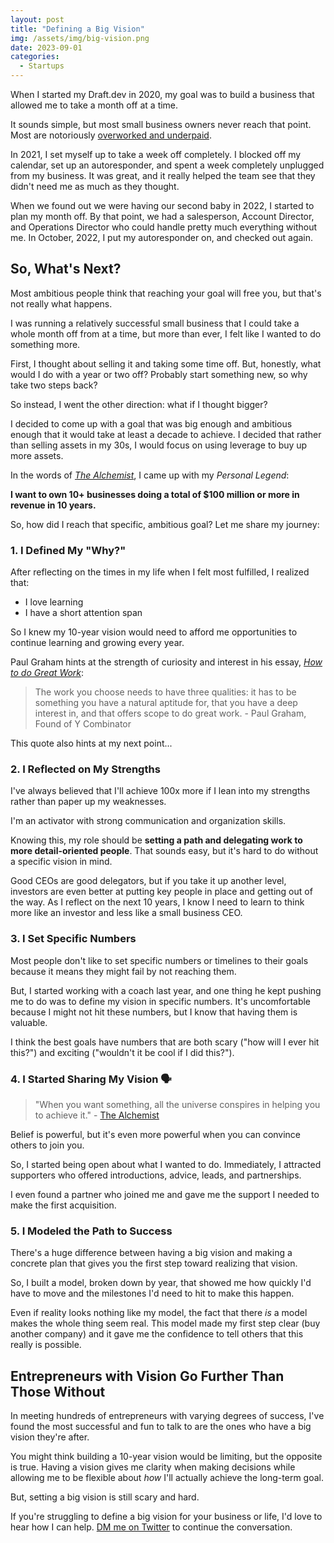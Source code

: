 ```yaml
---
layout: post
title: "Defining a Big Vision"
img: /assets/img/big-vision.png
date: 2023-09-01
categories:
  - Startups
---
```


When I started my Draft.dev in 2020, my goal was to build a business that allowed me to take a month off at a time.

It sounds simple, but most small business owners never reach that point. Most are notoriously [overworked and underpaid](https://www.karllhughes.com/posts/entrepreneur-salary).

In 2021, I set myself up to take a week off completely. I blocked off my calendar, set up an autoresponder, and spent a week completely unplugged from my business. It was great, and it really helped the team see that they didn't need me as much as they thought.

When we found out we were having our second baby in 2022, I started to plan my month off. By that point, we had a salesperson, Account Director, and Operations Director who could handle pretty much everything without me. In October, 2022, I put my autoresponder on, and checked out again.

## So, What's Next?

Most ambitious people think that reaching your goal will free you, but that's not really what happens.

I was running a relatively successful small business that I could take a whole month off from at a time, but more than ever, I felt like I wanted to do something more.

First, I thought about selling it and taking some time off. But, honestly, what would I do with a year or two off? Probably start something new, so why take two steps back?

So instead, I went the other direction: what if I thought bigger?

I decided to come up with a goal that was big enough and ambitious enough that it would take at least a decade to achieve. I decided that rather than selling assets in my 30s, I would focus on using leverage to buy up more assets.

In the words of *[The Alchemist](https://amzn.to/3EnAluG)*, I came up with my *Personal Legend*:

**I want to own 10+ businesses doing a total of $100 million or more in revenue in 10 years.**

So, how did I reach that specific, ambitious goal? Let me share my journey:

### 1. I Defined My "Why?"

After reflecting on the times in my life when I felt most fulfilled, I realized that:

- I love learning
- I have a short attention span

So I knew my 10-year vision would need to afford me opportunities to continue learning and growing every year.

Paul Graham hints at the strength of curiosity and interest in his essay, *[How to do Great Work](http://www.paulgraham.com/greatwork.html)*:

> The work you choose needs to have three qualities: it has to be something you have a natural aptitude for, that you have a deep interest in, and that offers scope to do great work. - Paul Graham, Found of Y Combinator

This quote also hints at my next point...

### 2. I Reflected on My Strengths

I've always believed that I'll achieve 100x more if I lean into my strengths rather than paper up my weaknesses.

I'm an activator with strong communication and organization skills.

Knowing this, my role should be **setting a path and delegating work to more detail-oriented people**. That sounds easy, but it's hard to do without a specific vision in mind.

Good CEOs are good delegators, but if you take it up another level, investors are even better at putting key people in place and getting out of the way. As I reflect on the next 10 years, I know I need to learn to think more like an investor and less like a small business CEO.

### 3. I Set Specific Numbers

Most people don't like to set specific numbers or timelines to their goals because it means they might fail by not reaching them.

But, I started working with a coach last year, and one thing he kept pushing me to do was to define my vision in specific numbers. It's uncomfortable because I might not hit these numbers, but I know that having them is valuable.

I think the best goals have numbers that are both scary ("how will I ever hit this?") and exciting ("wouldn't it be cool if I did this?").

### 4. I Started Sharing My Vision 🗣️

> "When you want something, all the universe conspires in helping you to achieve it." - [The Alchemist](https://amzn.to/3EnAluG)

Belief is powerful, but it's even more powerful when you can convince others to join you.

So, I started being open about what I wanted to do. Immediately, I attracted supporters who offered introductions, advice, leads, and partnerships.

I even found a partner who joined me and gave me the support I needed to make the first acquisition.

### 5. I Modeled the Path to Success

There's a huge difference between having a big vision and making a concrete plan that gives you the first step toward realizing that vision.

So, I built a model, broken down by year, that showed me how quickly I'd have to move and the milestones I'd need to hit to make this happen.

Even if reality looks nothing like my model, the fact that there *is* a model makes the whole thing seem real. This model made my first step clear (buy another company) and it gave me the confidence to tell others that this really is possible.

## Entrepreneurs with Vision Go Further Than Those Without

In meeting hundreds of entrepreneurs with varying degrees of success, I've found the most successful and fun to talk to are the ones who have a big vision they're after.

You might think building a 10-year vision would be limiting, but the opposite is true. Having a vision gives me clarity when making decisions while allowing me to be flexible about *how* I'll actually achieve the long-term goal.

But, setting a big vision is still scary and hard.

If you're struggling to define a big vision for your business or life, I'd love to hear how I can help. [DM me on Twitter](https://twitter.com/karllhughes) to continue the conversation.
